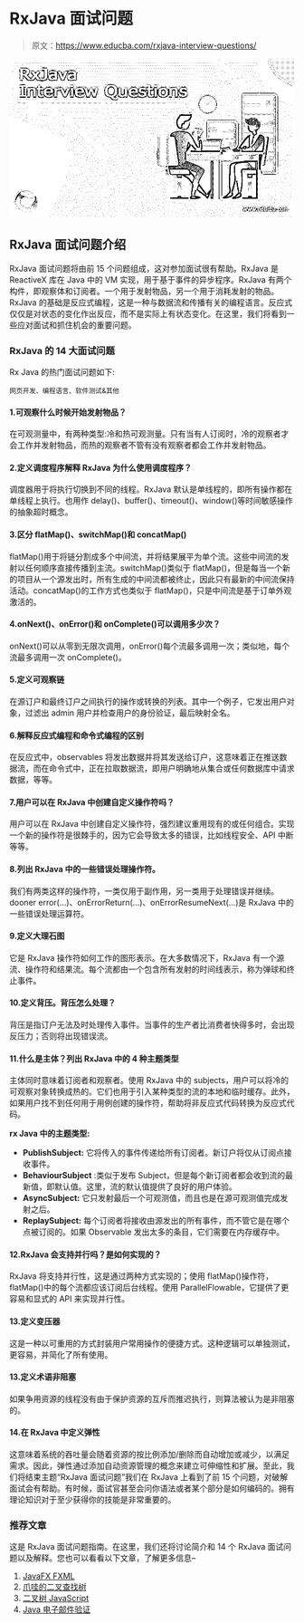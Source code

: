 # RxJava 面试问题

> 原文：<https://www.educba.com/rxjava-interview-questions/>

![RxJava Interview Questions](img/74110e7394901d1729385598ac883b49.png)



## RxJava 面试问题介绍

RxJava 面试问题将由前 15 个问题组成，这对参加面试很有帮助。RxJava 是 ReactiveX 库在 Java 中的 VM 实现，用于基于事件的异步程序。RxJava 有两个构件，即观察体和订阅者。一个用于发射物品，另一个用于消耗发射的物品。RxJava 的基础是反应式编程，这是一种与数据流和传播有关的编程语言。反应式仅仅是对状态的变化作出反应，而不是实际上有状态变化。在这里，我们将看到一些应对面试和抓住机会的重要问题。

### RxJava 的 14 大面试问题

Rx Java 的热门面试问题如下:

<small>网页开发、编程语言、软件测试&其他</small>

#### 1.可观察什么时候开始发射物品？

在可观测量中，有两种类型:冷和热可观测量。只有当有人订阅时，冷的观察者才会工作并发射物品，而热的观察者不管有没有观察者都会工作并发射物品。

#### 2.定义调度程序解释 RxJava 为什么使用调度程序？

调度器用于将执行切换到不同的线程。RxJava 默认是单线程的，即所有操作都在单线程上执行。也用作 delay()、buffer()、timeout()、window()等时间敏感操作的抽象超时概念。

#### 3.区分 flatMap()、switchMap()和 concatMap()

flatMap()用于将链分割成多个中间流，并将结果展平为单个流。这些中间流的发射以任何顺序直接传播到主流。switchMap()类似于 flatMap()，但是每当一个新的项目从一个源发出时，所有生成的中间流都被终止，因此只有最新的中间流保持活动。concatMap()的工作方式也类似于 flatMap()，只是中间流是基于订单外观激活的。

#### 4.onNext()、onError()和 onComplete()可以调用多少次？

onNext()可以从零到无限次调用，onError()每个流最多调用一次；类似地，每个流最多调用一次 onComplete()。

#### 5.定义可观察链

在源订户和最终订户之间执行的操作或转换的列表。其中一个例子，它发出用户对象，过滤出 admin 用户并检查用户的身份验证，最后映射全名。

#### 6.解释反应式编程和命令式编程的区别

在反应式中，observables 将发出数据并将其发送给订户，这意味着正在推送数据流，而在命令式中，正在拉取数据流，即用户明确地从集合或任何数据库中请求数据，等等。

#### 7.用户可以在 RxJava 中创建自定义操作符吗？

用户可以在 RxJava 中创建自定义操作符，强烈建议重用现有的或任何组合。实现一个新的操作符是很棘手的，因为它会导致太多的错误，比如线程安全、API 中断等等。

#### 8.列出 RxJava 中的一些错误处理操作符。

我们有两类这样的操作符，一类仅用于副作用，另一类用于处理错误并继续。dooner error(…)、onErrorReturn(…)、onErrorResumeNext(…)是 RxJava 中的一些错误处理运算符。

#### 9.定义大理石图

它是 RxJava 操作符如何工作的图形表示。在大多数情况下，RxJava 有一个源流、操作符和结果流。每个流都由一个包含所有发射的时间线表示，称为弹球和终止事件。

#### 10.定义背压。背压怎么处理？

背压是指订户无法及时处理传入事件。当事件的生产者比消费者快得多时，会出现反压力；否则将出现错误流。

#### 11.什么是主体？列出 RxJava 中的 4 种主题类型

主体同时意味着订阅者和观察者。使用 RxJava 中的 subjects，用户可以将冷的可观察对象转换成热的。它们也用于引入某种类型的流的本地和临时缓存。此外，如果用户找不到任何用于用例创建的操作符，帮助将非反应式代码转换为反应式代码。

**rx Java 中的主题类型:**

*   **PublishSubject:** 它将传入的事件传递给所有订阅者。新订户将仅从订阅点接收事件。
*   **BehaviourSubject** :类似于发布 Subject，但是每个新订阅者都会收到流的最新值，即默认值。这里，流的默认值提供了良好的用户体验。
*   **AsyncSubject:** 它只发射最后一个可观测值，而且也是在源可观测值完成发射之后。
*   **ReplaySubject:** 每个订阅者将接收由源发出的所有事件，而不管它是在哪个点被订阅的。如果 Observable 发出太多的条目，它们需要在内存缓存中。

#### 12.RxJava 会支持并行吗？是如何实现的？

RxJava 将支持并行性，这是通过两种方式实现的；使用 flatMap()操作符，flatMap()中的每个流都应该订阅后台线程。使用 ParallelFlowable，它提供了更容易和显式的 API 来实现并行性。

#### 13.定义变压器

这是一种以可重用的方式封装用户常用操作的便捷方式。这种逻辑可以单独测试，更容易，并简化了所有使用。

#### 13.定义术语非阻塞

如果争用资源的线程没有由于保护资源的互斥而推迟执行，则算法被认为是非阻塞的。

#### 14.在 RxJava 中定义弹性

这意味着系统的吞吐量会随着资源的按比例添加/删除而自动增加或减少，以满足需求。因此，弹性通过添加自动资源管理的概念来建立可伸缩性和扩展。至此，我们将结束主题“RxJava 面试问题”我们在 RxJava 上看到了前 15 个问题，对破解面试会有帮助。有时候，面试官甚至会问你语法或者某个部分是如何编码的。拥有理论知识对于至少获得你的技能是非常重要的。

### 推荐文章

这是 RxJava 面试问题指南。在这里，我们还将讨论简介和 14 个 RxJava 面试问题以及解释。您也可以看看以下文章，了解更多信息–

1.  [JavaFX FXML](https://www.educba.com/javafx-fxml/)
2.  [爪哇的二叉查找树](https://www.educba.com/binary-search-tree-in-java/)
3.  [二叉树 JavaScript](https://www.educba.com/binary-tree-javascript/)
4.  [Java 电子邮件验证](https://www.educba.com/java-email-validation/)






